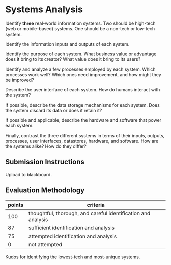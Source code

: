 # Systems Analysis

Identify **three** real-world information systems. Two should be high-tech (web or mobile-based) systems. One should be a non-tech or low-tech system.

Identify the information inputs and outputs of each system.

Identify the purpose of each system. What business value or advantage does it bring to its creator? What value does it bring to its users?

Identify and analyze a few processes employed by each system. Which processes work well? Which ones need improvement, and how might they be improved?

Describe the user interface of each system. How do humans interact with the system?

If possible, describe the data storage mechanisms for each system. Does the system discard its data or does it retain it?

If possible and applicable, describe the hardware and software that power each system.

Finally, contrast the three different systems in terms of their inputs, outputs, processes, user interfaces, datastores, hardware, and software. How are the systems alike? How do they differ?

## Submission Instructions

Upload to blackboard.

## Evaluation Methodology

points | criteria
--- | ---
100 | thoughtful, thorough, and careful identification and analysis
87 | sufficient identification and analysis
75 | attempted identification and analysis
0 | not attempted

Kudos for identifying the lowest-tech and most-unique systems.

